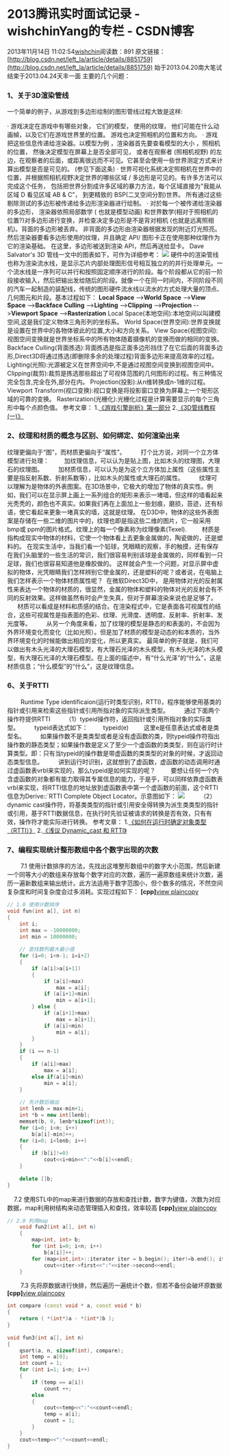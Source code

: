 # 2013腾讯实时面试记录 - wishchinYang的专栏 - CSDN博客
2013年11月14日 11:02:54[wishchin](https://me.csdn.net/wishchin)阅读数：891
原文链接：[http://blog.csdn.net/left_la/article/details/8851759](http://blog.csdn.net/left_la/article/details/8851759)
始于2013.04.20南大笔试
结束于2013.04.24天丰一面
主要的几个问题：
### 1、关于3D渲染管线
一个简单的例子，从游戏到多边形绘制的图形管线过程大致是这样:
> 
· 游戏决定在游戏中有哪些对象， 它们的模型， 使用的纹理， 他们可能在什么动画幀，以及它们在游戏世界里的位置。 游戏也决定照相机的位置和方向。
· 游戏把这些信息传递给渲染器。以模型为例 ，渲染器首先要查看模型的大小 ，照相机的位置， 然後决定模型在屏幕上是否全部可见， 或者在观察者 (照相机视野) 的左边，在观察者的后面，或距离很远而不可见。它甚至会使用一些世界测定方式来计算出模型是否是可见的。 (参见下面这条)
· 世界可视化系统决定照相机在世界中的位置，并根据照相机视野决定世界的哪些区域 / 多边形是可见的。有许多方法可以完成这个任务， 包括把世界分割成许多区域的暴力方法，每个区域直接为"我能从区域 D 看见区域 AB & C"， 到更精致的 BSP(二叉空间分割)世界。 所有通过这些剔除测试的多边形被传递给多边形渲染器进行绘制。
· 对於每一个被传递给渲染器的多边形， 渲染器依照局部数学 ( 也就是模型动画) 和世界数学(相对于照相机的位置?)对多边形进行变换，并检查决定多边形是不是背对相机 (也就是远离照相机)。背面的多边形被丢弃。 非背面的多边形由渲染器根据发现的附近灯光照亮。然后渲染器要看多边形使用的纹理，并且确定 API/ 图形卡正在使用那种纹理作为它的渲染基础。 在这里，多边形被送到渲染 API，然后再送给显卡。
Dave Salvator's 3D 管线一文中的图表如下，可作为详细参考：
![](https://img-blog.csdn.net/20130502142543853)
硬件中的渲染管线也称为渲染流水线，是显示芯片内部处理图形信号相互独立的的并行处理单元。一个流水线是一序列可以并行和按照固定顺序进行的阶段。每个阶段都从它的前一阶段接收输入，然后把输出发给随后的阶段。就像一个在同一时间内，不同阶段不同的汽车一起制造的装配线，传统的图形硬件流水线以流水的方式处理大量的顶点、几何图元和片段。基本过程如下：
**Local Space** -->**World Space** -->**View Space** -->**Backface Culling** -->**Lighting**
 -->**Clipping** -->**Projection** -->**Viewport Space** -->**Rasterization**
Local Space(本地空间):本地空间以叫建模空间,这是我们定义物体三角形列的坐标系。 
World Space(世界空间):世界变换就是设置在世界中的各物体彼此的位置,大小和方向关系。 
View Space(视图空间):视图空间变换就是世界坐标系中的所有物体随着摄像机的变换而做的相同的变换。 
Backface Culling(背面拣选):背面拣选是指正面多边形挡住了在它后面的背面多边形,Direct3D将通过拣选(即删除多余的处理过程)背面多边形来提高效率的过程。
Lighting(光照):光源被定义在世界空间中,不是通过视图空间变换到视图空间中。 
Clipping(裁剪):裁剪是拣选那些超出了可视体范围的几何图形的过程。有三种情况完全包含,完全在外,部分在内。 
Projection(投影):从n维转换成n-1维的过程。 
Viewport Transform(视口变换):视口变换是将投影窗口变换为屏幕上一个矩形区域的可靠的变换。 
Rasterization(光栅化):光栅化过程是计算需要显示的每个三角形中每个点颜色值。
参考文章：
1.[《游戏引擎剖析》第一部分](http://blog.csdn.net/left_la/article/details/6358911#t0)
2.[《3D管线教程 (一)》](http://www.cnblogs.com/firewood/articles/3d_pipeline_tutorial_part1.html)
### 2、纹理和材质的概念与区别、如何绑定、如何渲染出来
 纹理更偏向于“图”，而材质更偏向于“属性”。 
        打个比方说，对同一个立方体模型进行处理： 
        加纹理信息，可以认为是贴上图，比如木头的纹理图，大理石的纹理图。 
        加材质信息，可以认为是为这个立方体加上属性（这些属性主要是指反射系数、折射系数等），比如木头的属性或大理石的属性。
        纹理可以理解为是物体的外表图案。在3D场景中，它极大的增加了物体的真实性。例如，我们可以在显示屏上画上一系列组合的矩形来表示一堵墙，但这样的墙看起来光秃秃的，颜色也不真实。如果我们再在上面加上一些划痕，磨损，苔迹，还有标语，使它看起来更象一堵真实的墙，这就是纹理。
在D3D中，物体的这些外表图案是存储在一些二维的图片中的，纹理也即是指这些二维的图片，它一般采用bmp或 ppm的图片格式。纹理上的每一个像素称为纹理像素(Texel).
        材质是指构成现实中物体的材料，它使一个物体看上去更象金属做的，陶瓷做的，还是塑料的。
在现实生活中，当我们看一个铅球，凭眼睛的观察，手的触摸，还有保存在我们头脑里的一些生活的常识，我们很容易判别该球是金属做的，同样看到一只足球，我们也很容易知道他是橡胶做的。
这样就会产生一个问题，对显示屏中虚拟的物体，光凭眼睛我们怎样辨别它使金属的，还是塑料的呢？或者说，在电脑上我们怎样表示一个物体材质属性呢？  在微软Direct3D中， 是用物体对光的反射属性来表达一个物体的材质的，很显然，金属的物体和塑料的物体对光的反射会有不同的反射效果。这样做虽然有时会产生失真，但对于屏幕渲染来说也是足够了。
        材质可以看成是材料和质感的结合。在渲染程式中，它是表面各可视属性的结合，这些可视属性是指表面的色彩、纹理、光滑度、透明度、反射率、折射率、发光度等。
        从另一个角度来看，加了纹理的模型是静态的和表面的，不会因为外界环境变化而变化（比如光照）。但是加了材质的模型是动态的和本质的，当外界环境变化的时候能做出相应的变化，所以更真实。
最简单的例子就是，我们可以做出有木头光泽的大理石模型，有大理石光泽的木头模型，有木头光泽的木头模型，有大理石光泽的大理石模型。在上面的描述中，有“什么光泽”的“什么”，这是材质信息；“什么模型”的“什么”，这是纹理信息。
### 6、关于RTTI
        Runtime Type identificaion(运行时类型识别，RTTI)，程序能够使用基类的指针或引用来检索这些指针或引用所指对象的实际派生类型。
        通过下面两个操作符提供RTTI
        （1）typeid操作符，返回指针或引用所指对象的实际类型。
        typeid表达式如下：
        typeid(e)
        这里e是任意表达式或者是类型名。
        如果操作数不是类类型或者是没有虚函数的类，则typeid操作符指出操作数的静态类型；如果操作数是定义了至少一个虚函数的类类型，则在运行时计算类型。即：只有当typeid的操作数是带虚函数的类类型的对象的时候，才返回动态类型信息。
        讲到运行时识别，这就想到了虚函数，虚函数的动态调用时通过虚函数表vrbl来实现的，那么typeid是如何实现的呢？
        要想让任何一个内含虚函数的对象都有能力取得其专属信息的能力，于是乎，可以同样依靠虚函数表vrbl来实现，将RTTI信息的地址放到虚函数表中第一个虚函数的前面，这个RTTI信息为Derive::`RTTI Complete Object Locator。示意图如下：
![](https://img-blog.csdn.net/20130502214524308)
        （2）dynamic cast操作符，将基类类型的指针或引用安全得转换为派生类类型的指针或引用，基于RTTI数据信息，在执行时先验证被请求的转换是否有效，只有有效，操作符才能实际进行转换。
参考文章：
1.[《如何在运行时确定对象类型（RTTI）》](http://www.vckbase.com/index.php/wv/454)
2.[《浅议 Dynamic_cast 和 RTTI》](http://www.cnblogs.com/zhyg6516/archive/2011/03/07/1971898.html)
### 7、编程实现统计整形数组中各个数字出现的次数
        7.1 使用计数排序的方法，先找出这堆整形数组中的数字大小范围，然后新建一个同等大小的数组来存放每个数字对应的次数，遍历一遍原数组来统计次数，遍历一遍新数组来输出统计。此方法适用于数字范围小，但个数多的情况，不然空间复杂度和时间复杂度会过多消耗。实现过程如下：
**[cpp]**[view plain](http://blog.csdn.net/left_la/article/details/8851759#)[copy](http://blog.csdn.net/left_la/article/details/8851759#)
```cpp
// 1.0 使用计数排序  
void fun(int a[], int n)  
{  
    int i;  
    int max = -10000000;    
    int min = 10000000;    
      
    // 查找数列最大最小值    
    for (i=0; i<n-1; i=i+2)    
    {    
        if (a[i]>a[i+1])    
        {    
            if (a[i]>max)    
                max = a[i];    
            if (a[i+1]<min)    
                min = a[i+1];    
        } else {    
            if (a[i+1]>max)    
                max = a[i+1];    
            if (a[i]<min)    
                min = a[i];    
        }    
    }    
    if (i == n-1)    
    {    
        if (a[i]>max)    
            max = a[i];    
        else if(a[i]<min)    
            min = a[i];    
    }    
  
    // 先计数后输出  
    int lenb = max-min+1;  
    int *b = new int[lenb];  
    memset(b, 0, lenb*sizeof(int));  
    for (i=0; i<n; i++)  
        b[a[i]-min]++;  
    for (i=0; i<lenb; i++)  
    {  
        if (b[i]!=0)  
            cout<<i+min<<":"<<b[i]<<endl;  
    }  
  
    delete []b;  
}
```
    7.2 使用STL中的map来进行数据的存放和查找计数，数字为键值，次数为对应数据，map利用树结构来动态管理插入和查找，效率较高
**[cpp]**[view plain](http://blog.csdn.net/left_la/article/details/8851759#)[copy](http://blog.csdn.net/left_la/article/details/8851759#)
```cpp
// 2.0 利用map  
    void fun2(int a[], int n)  
    {  
        map<int, int> b;  
        for (int i=0; i<n; i++)  
            b[a[i]]++;  
        for (map<int,int>::iterator iter = b.begin(); iter!=b.end(); iter++)  
            cout<<iter->first<<":"<<iter->second<<endl;  
    }
```
        7.3 先将原数据进行快排，然后遍历一遍统计个数，但若不备份会破坏原数据
**[cpp]**[view plain](http://blog.csdn.net/left_la/article/details/8851759#)[copy](http://blog.csdn.net/left_la/article/details/8851759#)
```cpp
int compare (const void * a, const void * b)  
{  
    return ( *(int*)a - *(int*)b );  
}  
  
void fun3(int a[], int n)  
{  
    qsort(a, n, sizeof(int), compare);  
    int temp = a[0];  
    int count = 1;  
    for (int i=1; i<n; i++)  
    {  
        if (temp == a[i])  
            count ++;  
        else  
        {  
            cout<<temp<<":"<<count<<endl;  
            temp = a[i];  
            count = 1;  
        }  
    }  
    cout<<temp<<":"<<count<<endl;  
}
```
